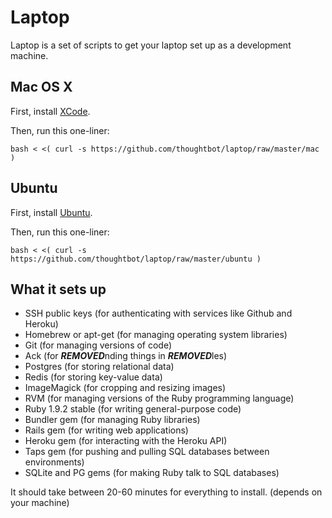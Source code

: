 Laptop
======

Laptop is a set of scripts to get your laptop set up as a development machine.

Mac OS X
--------

First, install [XCode](http://developer.apple.com/devcenter/mac/index.action).

Then, run this one-liner:

    bash < <( curl -s https://github.com/thoughtbot/laptop/raw/master/mac )

Ubuntu
------

First, install [Ubuntu](http://www.ubuntu.com/download).

Then, run this one-liner:

    bash < <( curl -s https://github.com/thoughtbot/laptop/raw/master/ubuntu )

What it sets up
---------------

* SSH public keys (for authenticating with services like Github and Heroku)
* Homebrew or apt-get (for managing operating system libraries)
* Git (for managing versions of code)
* Ack (for ***REMOVED***nding things in ***REMOVED***les)
* Postgres (for storing relational data)
* Redis (for storing key-value data)
* ImageMagick (for cropping and resizing images)
* RVM (for managing versions of the Ruby programming language)
* Ruby 1.9.2 stable (for writing general-purpose code)
* Bundler gem (for managing Ruby libraries)
* Rails gem (for writing web applications)
* Heroku gem (for interacting with the Heroku API)
* Taps gem (for pushing and pulling SQL databases between environments)
* SQLite and PG gems (for making Ruby talk to SQL databases)

It should take between 20-60 minutes for everything to install. (depends on your machine)
